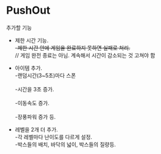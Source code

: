 # PushOut


추가할 기능

  - 제한 시간 기능.
	<del><br>-제한 시간 안에 게임을 완료하지 못하면 실패로 처리.</br></del> 
	// 게임 완전 종료는 아님. 계속해서 시간이 감소되는 것 고쳐야 함

  - 아이템 추가.
	<br>-랜덤시간(3~5초)마다 스폰</br>
		<br>-시간을 3초 증가.</br>
		<br>-이동속도 증가.</br>
		<br>-장풍파워 증가 등.</br>

  - 레벨을 2개 더 추가.    
    	-각 레벨마다 난이도를 다르게 설정.
	<br>-박스들의 배치, 바닥의 넓이, 박스들의 질량등.</br>


